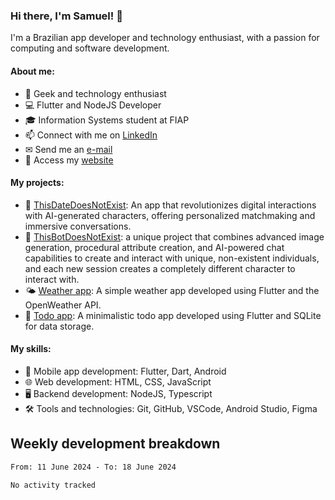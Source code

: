 ### Hi there, I'm Samuel! 👋

I'm a Brazilian app developer and technology enthusiast, with a passion for computing and software development.

#### About me:

- 🌟 Geek and technology enthusiast
- 💻 Flutter and NodeJS Developer
- 🎓 Information Systems student at FIAP
- 📫 Connect with me on [LinkedIn](https://www.linkedin.com/in/samuel-s-marques/)
- ✉ Send me an [e-mail](mailto:contato@samuelmarques.dev)
- 🔗 Access my [website](https://samuelmarques.dev/)

#### My projects:

- 🧑 [ThisDateDoesNotExist](https://github.com/samuel-s-marques/thisdatedoesnotexist): An app that revolutionizes digital interactions with AI-generated characters, offering personalized matchmaking and immersive conversations.
- 🤖 [ThisBotDoesNotExist](https://github.com/samuel-s-marques/thisbotdoesnotexist): a unique project that combines advanced image generation, procedural attribute creation, and AI-powered chat capabilities to create and interact with unique, non-existent individuals, and each new session creates a completely different character to interact with.
- 🌤️ [Weather app](https://github.com/samuel-s-marques/weather-app): A simple weather app developed using Flutter and the OpenWeather API.
- 📝 [Todo app](https://github.com/samuel-s-marques/todo-app): A minimalistic todo app developed using Flutter and SQLite for data storage.

#### My skills:

- 📱 Mobile app development: Flutter, Dart, Android
- 🌐 Web development: HTML, CSS, JavaScript
- 🖥️ Backend development: NodeJS, Typescript
- 🛠️ Tools and technologies: Git, GitHub, VSCode, Android Studio, Figma

## Weekly development breakdown
<!--START_SECTION:waka-->

```txt
From: 11 June 2024 - To: 18 June 2024

No activity tracked
```

<!--END_SECTION:waka-->
